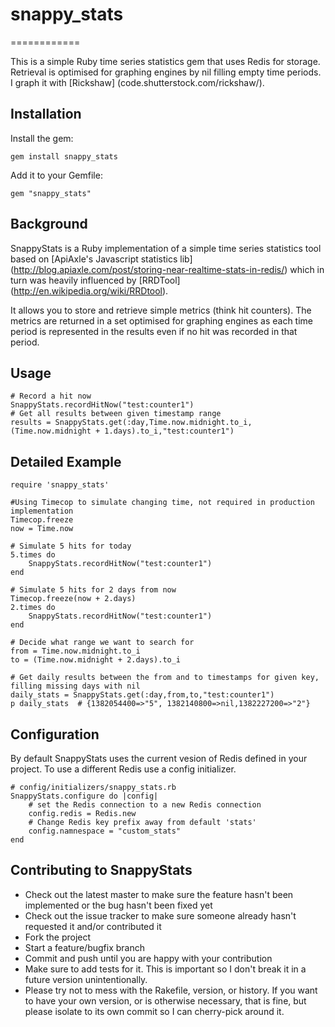 # snappy_stats
============

This is a simple Ruby time series statistics gem that uses Redis for storage. Retrieval is optimised for graphing engines by nil filling empty time periods. I graph it with [Rickshaw] (code.shutterstock.com/rickshaw/).

## Installation
Install the gem:

    gem install snappy_stats

Add it to your Gemfile:

    gem "snappy_stats"

## Background
SnappyStats is a Ruby implementation of a simple time series statistics tool based on [ApiAxle's Javascript statistics lib] (http://blog.apiaxle.com/post/storing-near-realtime-stats-in-redis/) which in turn was heavily influenced by [RRDTool] (http://en.wikipedia.org/wiki/RRDtool).

It allows you to store and retrieve simple metrics (think hit counters). The metrics are returned in a set optimised for graphing engines as each time period is represented in the results even if no hit was recorded in that period.

## Usage
    # Record a hit now
    SnappyStats.recordHitNow("test:counter1")
    # Get all results between given timestamp range
    results = SnappyStats.get(:day,Time.now.midnight.to_i,(Time.now.midnight + 1.days).to_i,"test:counter1")

## Detailed Example
    require 'snappy_stats'

    #Using Timecop to simulate changing time, not required in production implementation
    Timecop.freeze
    now = Time.now        

    # Simulate 5 hits for today
    5.times do 
        SnappyStats.recordHitNow("test:counter1")
    end

    # Simulate 5 hits for 2 days from now
    Timecop.freeze(now + 2.days) 
    2.times do 
        SnappyStats.recordHitNow("test:counter1")
    end

    # Decide what range we want to search for
    from = Time.now.midnight.to_i
    to = (Time.now.midnight + 2.days).to_i

    # Get daily results between the from and to timestamps for given key, filling missing days with nil
    daily_stats = SnappyStats.get(:day,from,to,"test:counter1")
    p daily_stats  # {1382054400=>"5", 1382140800=>nil,1382227200=>"2"}

## Configuration
By default SnappyStats uses the current vesion of Redis defined in your project. To use a different Redis use a config initializer.

    # config/initializers/snappy_stats.rb
    SnappyStats.configure do |config|
        # set the Redis connection to a new Redis connection
        config.redis = Redis.new
        # Change Redis key prefix away from default 'stats'
        config.namnespace = "custom_stats"
    end

## Contributing to SnappyStats

* Check out the latest master to make sure the feature hasn't been implemented or the bug hasn't been fixed yet
* Check out the issue tracker to make sure someone already hasn't requested it and/or contributed it
* Fork the project
* Start a feature/bugfix branch
* Commit and push until you are happy with your contribution
* Make sure to add tests for it. This is important so I don't break it in a future version unintentionally.
* Please try not to mess with the Rakefile, version, or history. If you want to have your own version, or is otherwise necessary, that is fine, but please isolate to its own commit so I can cherry-pick around it.


